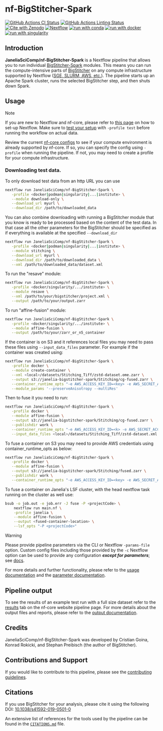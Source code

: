 # nf-BigStitcher-Spark

[![GitHub Actions CI Status](https://github.com/JaneliaSciComp/nf-BigStitcher-Spark/actions/workflows/ci.yml/badge.svg)](https://github.com/JaneliaSciComp/nf-BigStitcher-Spark/actions/workflows/ci.yml)
[![GitHub Actions Linting Status](https://github.com/JaneliaSciComp/nf-BigStitcher-Spark/actions/workflows/linting.yml/badge.svg)](https://github.com/JaneliaSciComp/nf-BigStitcher-Spark/actions/workflows/linting.yml)
[![Cite with Zenodo](https://img.shields.io/badge/DOI-10.1038/s41592--019--0501--0-blue)](https://doi.org/10.1038/s41592-019-0501-0)
[![Nextflow](https://img.shields.io/badge/nextflow%20DSL2-%E2%89%A524.10.5-23aa62.svg)](https://www.nextflow.io/)
[![run with conda](http://img.shields.io/badge/run%20with-conda-3EB049?labelColor=000000&logo=anaconda)](https://docs.conda.io/en/latest/)
[![run with docker](https://img.shields.io/badge/run%20with-docker-0db7ed?labelColor=000000&logo=docker)](https://www.docker.com/)
[![run with singularity](https://img.shields.io/badge/run%20with-singularity-1d355c.svg?labelColor=000000)](https://sylabs.io/docs/)

## Introduction

**JaneliaSciComp/nf-BigStitcher-Spark** is a Nextflow pipeline that allows you to run individual [BigStitcher-Spark](https://github.com/JaneliaSciComp/BigStitcher-Spark) modules. This means you can run the compute-intensive parts of [BigStitcher](https://imagej.net/plugins/bigstitcher/) on any compute infrastructure supported by Nextflow ([SGE, SLURM, AWS, etc.](https://www.nextflow.io/docs/latest/executor.html)). The pipeline starts up an Apache Spark cluster, runs the selected BigStitcher step, and then shuts down Spark.

## Usage

> [!NOTE]
> If you are new to Nextflow and nf-core, please refer to [this page](https://nf-co.re/docs/usage/installation) on how to set-up Nextflow. Make sure to [test your setup](https://nf-co.re/docs/usage/introduction#how-to-run-a-pipeline) with `-profile test` before running the workflow on actual data.

Review the current [nf-core configs](https://nf-co.re/configs/) to see if your compute environment is already supported by nf-core. If so, you can specify the config using `-profile` when running the pipeline. If not, you may need to create a profile for your compute infrastructure.

### Downloading test data.

To only download test data from an http URL you can use

```bash
nextflow run JaneliaSciComp/nf-BigStitcher-Spark \
   -profile <docker|podman|singularity|...|institute> \
   --module download-only \
   --download_url myurl \
   --download_dir /path/to/downloaded_data
```

You can also combine downloading with running a BigStitcher module that you know is ready to be processed based on the content of the test data. In that case all the other parameters for the BigStitcher should be specified as if everything is available at the specified `--download_dir`

```bash
nextflow run JaneliaSciComp/nf-BigStitcher-Spark \
   -profile <docker|podman|singularity|...|institute> \
   --module stitching \
   --download_url myurl \
   --download_dir /path/to/downloaded_data \
   --xml /path/to/downloaded_data/dataset.xml
```

To run the "resave" module:

```bash
nextflow run JaneliaSciComp/nf-BigStitcher-Spark \
   -profile <docker/singularity/.../institute> \
   --module resave \
   --xml /path/to/your/bigstitcher/project.xml \
   --output /path/to/your/output.zarr
```

To run "affine-fusion" module:
```bash
nextflow run JaneliaSciComp/nf-BigStitcher-Spark \
   -profile <docker/singularity/.../institute> \
   --module affine-fusion \
   --output /path/to/your/zarr_or_n5_container
```

If the container is on S3 and it references local files you may need to pass these files using `--input_data_files` parameter. For example if the container was created using:
```bash
nextflow run JaneliaSciComp/nf-BigStitcher-Spark \
   -profile docker \
   --module create-container \
   --xml <local>/datasets/Stitching_Tiff/zstd-dataset.ome.zarr \
   --output s3://janelia-bigstitcher-spark/Stitching/cg-fused.zarr \
   --container_runtime_opts "-e AWS_ACCESS_KEY_ID=<key> -e AWS_SECRET_ACCESS_KEY=<secret>" \
   --module_params '--preserveAnisotropy --multiRes'
```

Then to fuse it you need to run:
```bash
nextflow run JaneliaSciComp/nf-BigStitcher-Spark \
   -profile docker \
   --module affine-fusion \
   --output s3://janelia-bigstitcher-spark/Stitching/cg-fused.zarr \
   --publishdir work \
   --container_runtime_opts "-e AWS_ACCESS_KEY_ID=<k> -e AWS_SECRET_ACCESS_KEY=<s>" \
   --input_data_files <local>/datasets/Stitching_Tiff/zstd-dataset.xml
```

To fuse a container on S3 you may need to provide AWS credentials using container_runtime_opts as below:
```bash
nextflow run JaneliaSciComp/nf-BigStitcher-Spark \
   -profile docker \
   --module affine-fusion \
   --output s3://janelia-bigstitcher-spark/Stitching/fused.zarr \
   --publishdir work \
   --container_runtime_opts "-e AWS_ACCESS_KEY_ID=<key> -e AWS_SECRET_ACCESS_KEY=<secret>"
```

To fuse a container on Janelia's LSF cluster, with the head nextflow task running on the cluster as well use:
```bash
bsub -o job.out -e job.err -J fuse -P <projectCode> \
    nextflow run main.nf \
    -profile janelia \
    --module affine-fusion \
    --output <fused-container-location> \
    --lsf_opts "-P <projectCode>"
```

> [!WARNING]
> Please provide pipeline parameters via the CLI or Nextflow `-params-file` option. Custom config files including those provided by the `-c` Nextflow option can be used to provide any configuration _**except for parameters**_; see [docs](https://nf-co.re/docs/usage/getting_started/configuration#custom-configuration-files).

For more details and further functionality, please refer to the [usage documentation](https://nf-co.re/bigstitcher/usage) and the [parameter documentation](https://nf-co.re/bigstitcher/parameters).

## Pipeline output

To see the results of an example test run with a full size dataset refer to the [results](https://nf-co.re/bigstitcher/results) tab on the nf-core website pipeline page.
For more details about the output files and reports, please refer to the
[output documentation](https://nf-co.re/bigstitcher/output).

## Credits

JaneliaSciComp/nf-BigStitcher-Spark was developed by Cristian Goina, Konrad Rokicki, and Stephan Preibisch (the author of BigStitcher).

## Contributions and Support

If you would like to contribute to this pipeline, please see the [contributing guidelines](.github/CONTRIBUTING.md).

## Citations

If you use BigStitcher for your analysis, please cite it using the following DOI: [10.1038/s41592-019-0501-0](https://doi.org/10.1038/s41592-019-0501-0)

An extensive list of references for the tools used by the pipeline can be found in the [`CITATIONS.md`](CITATIONS.md) file.
